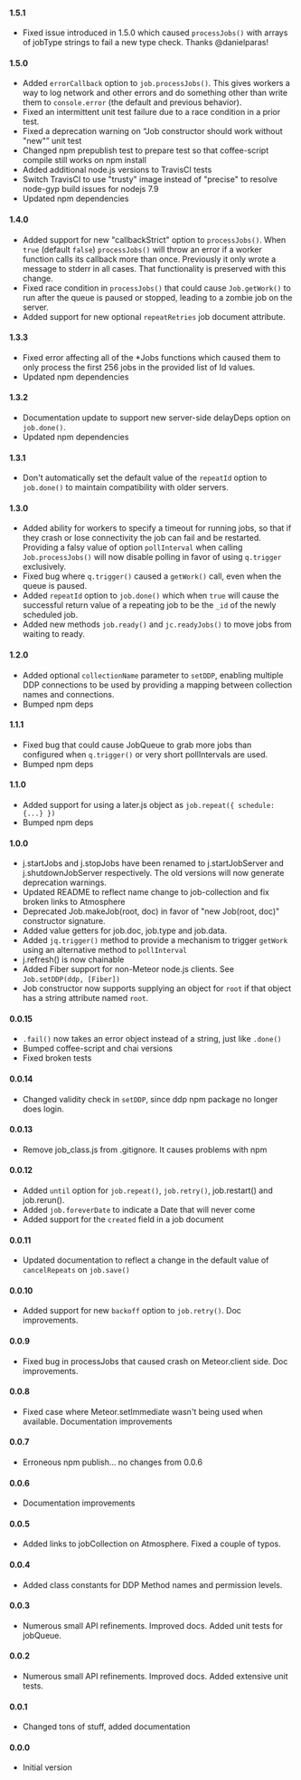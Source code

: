 #### 1.5.1

* Fixed issue introduced in 1.5.0 which caused `processJobs()` with arrays of jobType strings to fail a new type check.  Thanks @danielparas!

#### 1.5.0

* Added `errorCallback` option to `job.processJobs()`. This gives workers a way to log network and other errors and do something other than write them to `console.error` (the default and previous behavior).
* Fixed an intermittent unit test failure due to a race condition in a prior test.
* Fixed a deprecation warning on “Job constructor should work without "new"” unit test
* Changed npm prepublish test to prepare test so that coffee-script compile still works on npm install
* Added additional node.js versions to TravisCI tests
* Switch TravisCI to use "trusty" image instead of "precise" to resolve node-gyp build issues for nodejs 7.9
* Updated npm dependencies

#### 1.4.0

* Added support for new "callbackStrict" option to `processJobs()`. When `true` (default `false`) `processJobs()` will throw an error if a worker function calls its callback more than once. Previously it only wrote a message to stderr in all cases. That functionality is preserved with this change.
* Fixed race condition in `processJobs()` that could cause `Job.getWork()` to run after the queue is paused or stopped, leading to a zombie job on the server.
* Added support for new optional `repeatRetries` job document attribute.

#### 1.3.3

* Fixed error affecting all of the *Jobs functions which caused them to only process the first 256 jobs in the provided list of Id values.
* Updated npm dependencies

#### 1.3.2

* Documentation update to support new server-side delayDeps option on `job.done()`.
* Updated npm dependencies

#### 1.3.1

* Don't automatically set the default value of the `repeatId` option to `job.done()` to maintain compatibility with older servers.

#### 1.3.0

* Added ability for workers to specify a timeout for running jobs, so that if they crash or lose connectivity the job can fail and be restarted. Providing a falsy value of option `pollInterval` when calling `Job.processJobs()` will now disable polling in favor of using `q.trigger` exclusively.
* Fixed bug where `q.trigger()` caused a `getWork()` call, even when the queue is paused.
* Added `repeatId` option to `job.done()` which when `true` will cause the successful return value of a repeating job to be the `_id` of the newly scheduled job.
* Added new methods `job.ready()` and `jc.readyJobs()` to move jobs from waiting to ready.

#### 1.2.0

* Added optional `collectionName` parameter to `setDDP`, enabling multiple DDP connections to be used by providing a mapping between collection names and connections.
* Bumped npm deps

#### 1.1.1

* Fixed bug that could cause JobQueue to grab more jobs than configured when `q.trigger()` or very short pollIntervals are used.
* Bumped npm deps

#### 1.1.0

* Added support for using a later.js object as `job.repeat({ schedule: {...} })`
* Bumped npm deps

#### 1.0.0

* j.startJobs and j.stopJobs have been renamed to j.startJobServer and j.shutdownJobServer respectively. The old versions will now generate deprecation warnings.
* Updated README to reflect name change to job-collection and fix broken links to Atmosphere
* Deprecated Job.makeJob(root, doc) in favor of "new Job(root, doc)" constructor signature.
* Added value getters for job.doc, job.type and job.data.
* Added `jq.trigger()` method to provide a mechanism to trigger `getWork` using an alternative method to `pollInterval`
* j.refresh() is now chainable
* Added Fiber support for non-Meteor node.js clients. See `Job.setDDP(ddp, [Fiber])`
* Job constructor now supports supplying an object for `root` if that object has a string attribute named `root`.

#### 0.0.15

* `.fail()` now takes an error object instead of a string, just like `.done()`
* Bumped coffee-script and chai versions
* Fixed broken tests

#### 0.0.14

* Changed validity check in `setDDP`, since ddp npm package no longer does login.

#### 0.0.13

* Remove job_class.js from .gitignore. It causes problems with npm

#### 0.0.12

* Added `until` option for `job.repeat()`, `job.retry()`, job.restart() and job.rerun().
* Added `job.foreverDate` to indicate a Date that will never come
* Added support for the `created` field in a job document

#### 0.0.11

* Updated documentation to reflect a change in the default value of `cancelRepeats` on `job.save()`

#### 0.0.10

* Added support for new `backoff` option to `job.retry()`. Doc improvements.

#### 0.0.9

* Fixed bug in processJobs that caused crash on Meteor.client side. Doc improvements.

#### 0.0.8

* Fixed case where Meteor.setImmediate wasn't being used when available. Documentation improvements

#### 0.0.7

* Erroneous npm publish... no changes from 0.0.6

#### 0.0.6

* Documentation improvements

#### 0.0.5

* Added links to jobCollection on Atmosphere. Fixed a couple of typos.

#### 0.0.4

* Added class constants for DDP Method names and permission levels.

#### 0.0.3

* Numerous small API refinements. Improved docs. Added unit tests for jobQueue.

#### 0.0.2

* Numerous small API refinements. Improved docs. Added extensive unit tests.

#### 0.0.1

* Changed tons of stuff, added documentation

#### 0.0.0

* Initial version
